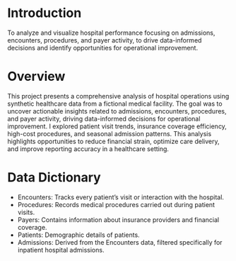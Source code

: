# Introduction
To analyze and visualize hospital performance focusing on admissions, encounters, procedures, and payer activity, to drive data-informed decisions and identify opportunities for operational improvement.
# Overview
This project presents a comprehensive analysis of hospital operations using synthetic healthcare data from a fictional medical facility. The goal was to uncover actionable insights related to admissions, encounters, procedures, and payer activity, driving data-informed decisions for operational improvement.
I explored patient visit trends, insurance coverage efficiency, high-cost procedures, and seasonal admission patterns. This analysis highlights opportunities to reduce financial strain, optimize care delivery, and improve reporting accuracy in a healthcare setting.
# Data Dictionary
- Encounters: Tracks every patient’s visit or interaction with the hospital.
- Procedures: Records medical procedures carried out during patient visits.
- Payers: Contains information about insurance providers and financial coverage.
- Patients: Demographic details of patients.
- Admissions: Derived from the Encounters data, filtered specifically for inpatient hospital admissions.
